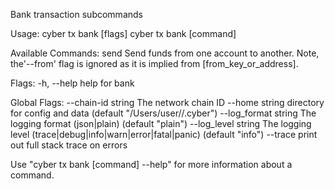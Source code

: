 Bank transaction subcommands

Usage:
  cyber tx bank [flags]
  cyber tx bank [command]

Available Commands:
  send        Send funds from one account to another. Note, the'--from' flag is
ignored as it is implied from [from_key_or_address].

Flags:
  -h, --help   help for bank

Global Flags:
      --chain-id string     The network chain ID
      --home string         directory for config and data (default "/Users/user//.cyber")
      --log_format string   The logging format (json|plain) (default "plain")
      --log_level string    The logging level (trace|debug|info|warn|error|fatal|panic) (default "info")
      --trace               print out full stack trace on errors

Use "cyber tx bank [command] --help" for more information about a command.
